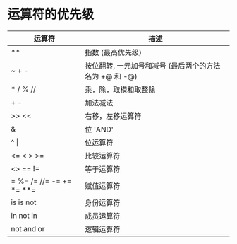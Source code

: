 # 运算符的优先级
 | 运算符                      | 描述                                 |
 |--------------------------|------------------------------------|
 | **                       | 指数 (最高优先级)                         |
 | ~ + -                    | 按位翻转, 一元加号和减号 (最后两个的方法名为 +@ 和 -@)  |
 | * / % //                 | 乘，除，取模和取整除                         |
 | + -                      | 加法减法                               |
 | >> <<                    | 右移，左移运算符                           |
 | &                        | 位 'AND'                            |
 | ^ \|                      | 位运算符                               |
 | <= < > >=                | 比较运算符                              |
 | <> == !=                 | 等于运算符                              |
 | = %= /= //= -= += *= **= | 赋值运算符                              |
 | is is not                | 身份运算符                              |
 | in not in                | 成员运算符                              |
 | not and or               | 逻辑运算符                              |
